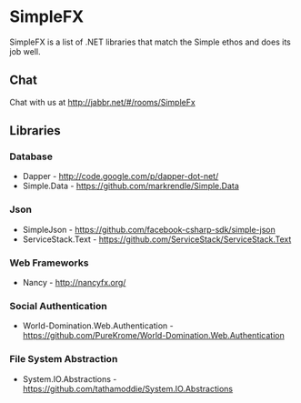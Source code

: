 # SimpleFX

SimpleFX is a list of .NET libraries that match the Simple ethos and does its job well.

## Chat

Chat with us at http://jabbr.net/#/rooms/SimpleFx

## Libraries

### Database

* Dapper - http://code.google.com/p/dapper-dot-net/
* Simple.Data - https://github.com/markrendle/Simple.Data

### Json

* SimpleJson - https://github.com/facebook-csharp-sdk/simple-json
* ServiceStack.Text - https://github.com/ServiceStack/ServiceStack.Text

### Web Frameworks

* Nancy - http://nancyfx.org/

### Social Authentication

* World-Domination.Web.Authentication - https://github.com/PureKrome/World-Domination.Web.Authentication

### File System Abstraction

* System.IO.Abstractions - https://github.com/tathamoddie/System.IO.Abstractions